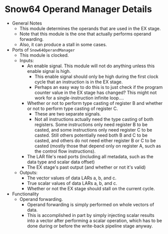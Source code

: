  
# Snow64 Operand Manager Details
* General Notes
	* This module determines the operands that are used in the EX stage.
	* Note that this module is the one that actually performs operand
	forwarding.
	* Also, it can produce a stall in some cases.
* Ports of `Snow64OperandManager`
	* This module is clocked.
	* Inputs:
		* An enable signal.  This module will not do anything unless this
		enable signal is high.
			* This enable signal should only be high during the first clock
			cycle that an instruction is in the EX stage.
			* Perhaps an easy way to do this is to just check if the
			program counter value in the EX stage has changed?  This might
			not work for a single-instruction infinite loop....
		* Whether or not to perform type casting of register B and whether
		or not to perform type casting of register C.
			* These are two separate signals.
			* Not all instructions actually need the type casting of both
			registers.  Some instructions only need register B to be
			casted, and some instructions only need register C to be
			casted.  Still others potentially need both B and C to be
			casted, and others do not need either register B or C to be
			casted (mostly those that depend only on register A, such as
			the control flow instructions).
		* The LAR file's read ports (including all metadata, such as the
		data type and scalar data offset)
		* The EX stage's past output (and whether or not it's valid)
	* Outputs:
		* The vector values of data LARs a, b, and c.
		* True scalar values of data LARs a, b, and c.
		* Whether or not the EX stage should stall on the current cycle.
* Functionality
	* Operand forwarding.
		* Operand forwarding is simply performed on whole vectors of data.
		* This is accomplished in part by simply injecting scalar results
		into a vector after performing a scalar operation, which has to be
		done during or before the write-back pipeline stage anyway.
